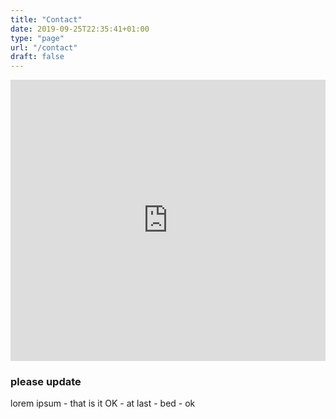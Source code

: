 ```yaml
---
title: "Contact"
date: 2019-09-25T22:35:41+01:00
type: "page"
url: "/contact"
draft: false
---
```


<iframe src="https://www.google.com/maps/embed?pb=!1m18!1m12!1m3!1d2311.4126114350647!2d-5.932270884367962!3d54.59672348026005!2m3!1f0!2f0!3f0!3m2!1i1024!2i768!4f13.1!3m3!1m2!1s0x486108562c8242a1%3A0xa923f9ba0ada408!2sBelfast%20City%20Hall!5e0!3m2!1sen!2sus!4v1569447839534!5m2!1sen!2sus" width="100%" height="450" frameborder="0" style="border:0;" allowfullscreen=""></iframe>

### please update
lorem ipsum - that is it OK - at last - bed - ok
